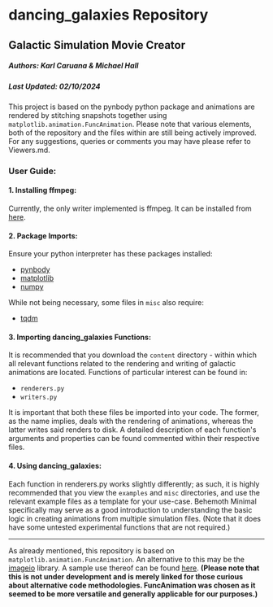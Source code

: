 # dancing_galaxies Repository
## Galactic Simulation Movie Creator
##### Authors: Karl Caruana & Michael Hall
##### Last Updated: 02/10/2024

This project is based on the pynbody python package and animations are rendered by stitching snapshots together using ``matplotlib.animation.FuncAnimation``. Please note that various elements, both of the repository and the files within are still being actively improved. For any suggestions, queries or comments you may have please refer to Viewers.md.

### **User Guide:**

#### 1. Installing ffmpeg:
Currently, the only writer implemented is ffmpeg. It can be installed from [here](https://www.ffmpeg.org).

#### 2. Package Imports:
Ensure your python interpreter has these packages installed:
* [pynbody](https://github.com/pynbody/pynbody)
* [matplotlib](https://github.com/matplotlib/matplotlib)
* [numpy](https://github.com/numpy/numpy)

While not being necessary, some files in ``misc`` also require:
* [tqdm](https://github.com/tqdm/tqdm)

#### 3. Importing dancing_galaxies Functions:
It is recommended that you download the ``content`` directory - within which all relevant functions related to the rendering and writing of galactic animations are located. Functions of particular interest can be found in:
* ``renderers.py``
* ``writers.py``
  
It is important that both these files be imported into your code. The former, as the name implies, deals with the rendering of animations, whereas the latter writes said renders to disk. A detailed description of each function's arguments and properties can be found commented within their respective files. 

#### 4. Using dancing_galaxies:
Each function in renderers.py works slightly differently; as such, it is highly recommended that you view the ``examples`` and ``misc`` directories, and use the relevant example files as a template for your use-case. Behemoth Minimal specifically may serve as a good introduction to understanding the basic logic in creating animations from multiple simulation files. (Note that it does have some untested experimental functions that are not required.)

---

As already mentioned, this repository is based on ``matplotlib.animation.FuncAnimation``. An alternative to this may be the [imageio](https://github.com/imageio/imageio) library. A sample use thereof can be found [here](https://github.com/Karl-Caruana/dancingGalaxiesButGIFs/blob/main/astro_phy_gif_creator.py). **(Please note that this is not under development and is merely linked for those curious about alternative code methodologies. FuncAnimation was chosen as it seemed to be more versatile and generally applicable for our purposes.)**
